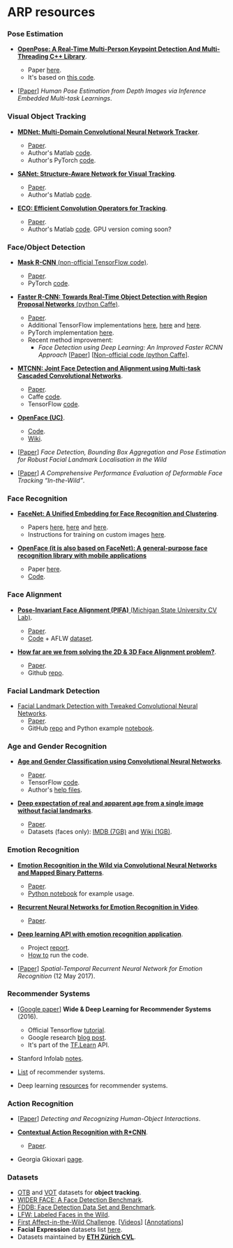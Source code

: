 # ARP resources

### Pose Estimation
- [**OpenPose: A Real-Time Multi-Person Keypoint Detection And Multi-Threading C++ Library**](https://github.com/CMU-Perceptual-Computing-Lab/openpose).
  - Paper [here](https://arxiv.org/abs/1611.08050).
  - It's based on [this code](https://github.com/ZheC/Realtime_Multi-Person_Pose_Estimation).

- [[Paper](https://arxiv.org/abs/1608.03932)] *Human Pose Estimation from Depth Images via Inference Embedded Multi-task Learnings*.

### Visual Object Tracking
- [**MDNet: Multi-Domain Convolutional Neural Network Tracker**](http://cvlab.postech.ac.kr/research/mdnet/).
  - [Paper](https://arxiv.org/pdf/1510.07945v2.pdf).
  - Author's Matlab [code](https://github.com/HyeonseobNam/MDNet).
  - Author's PyTorch [code](https://github.com/HyeonseobNam/py-MDNet).
  
- [**SANet: Structure-Aware Network for Visual Tracking**](http://www.dabi.temple.edu/~hbling/code/SANet/SANet.html).
  - [Paper](http://www.dabi.temple.edu/~hbling/publication/SANet.pdf).
  - Author's Matlab [code](http://www.dabi.temple.edu/~hbling/code/SANet/sanet_code.zip).
  
- [**ECO: Efficient Convolution Operators for Tracking**](http://www.cvl.isy.liu.se/research/objrec/visualtracking/ecotrack/index.html).
  - [Paper](https://arxiv.org/pdf/1611.09224v1.pdf).
  - Author's Matlab [code](https://github.com/martin-danelljan/ECO). GPU version coming soon?

### Face/Object Detection
- [**Mask R-CNN** (non-official TensorFlow code)](https://github.com/CharlesShang/FastMaskRCNN).
  - [Paper](https://arxiv.org/abs/1703.06870).
  - PyTorch [code](https://github.com/felixgwu/mask_rcnn_pytorch).

- [**Faster R-CNN: Towards Real-Time Object Detection with Region Proposal Networks** (python Caffe)](https://github.com/rbgirshick/py-faster-rcnn).
  - [Paper](https://arxiv.org/abs/1506.01497).
  - Additional TensorFlow implementations [here](https://github.com/CharlesShang/TFFRCNN), [here](https://github.com/endernewton/tf-faster-rcnn) and [here](https://github.com/smallcorgi/Faster-RCNN_TF).
  - PyTorch implementation [here](https://github.com/longcw/faster_rcnn_pytorch).
  - Recent method improvement: 
    - *Face Detection using Deep Learning: An Improved Faster RCNN Approach* [[Paper](https://arxiv.org/abs/1701.08289)] [[Non-official code (python Caffe](https://github.com/playerkk/face-py-faster-rcnn)].

- [**MTCNN: Joint Face Detection and Alignment using Multi-task Cascaded Convolutional Networks**](https://kpzhang93.github.io/MTCNN_face_detection_alignment/index.html). 
  - [Paper](https://arxiv.org/abs/1604.02878). 
  - Caffe [code](https://github.com/kpzhang93/MTCNN_face_detection_alignment). 
  - TensorFlow [code](https://github.com/davidsandberg/facenet/tree/master/src/align).
  
- [**OpenFace (UC)**](http://www.cl.cam.ac.uk/research/rainbow/projects/openface/).
  - [Code](https://github.com/TadasBaltrusaitis/OpenFace).
  - [Wiki](https://github.com/TadasBaltrusaitis/OpenFace/wiki).

- [[Paper](https://arxiv.org/abs/1705.02402v1)] *Face Detection, Bounding Box Aggregation and Pose Estimation for Robust Facial Landmark Localisation in the Wild*
- [[Paper](https://ibug.doc.ic.ac.uk/media/uploads/documents/ijcv_deformable_tracking_review.pdf)] *A Comprehensive Performance Evaluation of Deformable Face Tracking “In-the-Wild”*.

### Face Recognition
- [**FaceNet: A Unified Embedding for Face Recognition and Clustering**](https://github.com/davidsandberg/facenet). 
  - Papers [here](https://arxiv.org/abs/1503.03832), [here](http://ydwen.github.io/papers/WenECCV16.pdf) and [here](http://www.robots.ox.ac.uk/~vgg/publications/2015/Parkhi15/parkhi15.pdf). 
  - Instructions for training on custom images [here](https://github.com/davidsandberg/facenet/wiki/Train-a-classifier-on-own-images).

- [**OpenFace (it is also based on FaceNet): A general-purpose face recognition library with mobile applications**](http://cmusatyalab.github.io/openface/)
  - Paper [here](http://elijah.cs.cmu.edu/DOCS/CMU-CS-16-118.pdf).
  - [Code](https://github.com/cmusatyalab/openface/).

### Face Alignment
- [**Pose-Invariant Face Alignment (PIFA)** (Michigan State University CV Lab)](http://cvlab.cse.msu.edu/project-pifa.html).
  - [Paper](http://cvlab.cse.msu.edu/pdfs/Jourabloo_Liu_IJCV_2017.pdf).
  - [Code](https://www.cse.msu.edu/computervision/CVPR16-LargePoseFaceAlignment.zip) + AFLW [dataset](https://www.cse.msu.edu/computervision/AFLW.zip).
  
- [**How far are we from solving the 2D & 3D Face Alignment problem?**](https://www.adrianbulat.com/face-alignment).
  - [Paper](https://arxiv.org/pdf/1703.07332.pdf).
  - Github [repo](https://github.com/1adrianb/2D-and-3D-face-alignment).

### Facial Landmark Detection
- [Facial Landmark Detection with Tweaked Convolutional Neural Networks](http://www.openu.ac.il/home/hassner/projects/tcnn_landmarks/).
  - [Paper](http://arxiv.org/abs/1511.04031).
  - GitHub [repo](https://github.com/ishay2b/VanillaCNN) and Python example [notebook](https://github.com/ishay2b/VanillaCNN/blob/master/python/VanillaNoteBook.ipynb).

### Age and Gender Recognition
- [**Age and Gender Classification using Convolutional Neural Networks**](http://www.openu.ac.il/home/hassner/projects/cnn_agegender/).
  - [Paper](http://www.openu.ac.il/home/hassner/projects/cnn_agegender/CNN_AgeGenderEstimation.pdf).
  - TensorFlow [code](https://github.com/dpressel/rude-carnie). 
  - Author's [help files](https://github.com/GilLevi/AgeGenderDeepLearning). 

- [**Deep expectation of real and apparent age from a single image without facial landmarks**](https://data.vision.ee.ethz.ch/cvl/rrothe/imdb-wiki/). 
  - [Paper](https://www.vision.ee.ethz.ch/en/publications/papers/articles/eth_biwi_01299.pdf).
  - Datasets (faces only): [IMDB (7GB)](https://data.vision.ee.ethz.ch/cvl/rrothe/imdb-wiki/static/imdb_crop.tar) and [Wiki (1GB)](https://data.vision.ee.ethz.ch/cvl/rrothe/imdb-wiki/static/wiki_crop.tar).

### Emotion Recognition
- [**Emotion Recognition in the Wild via Convolutional Neural Networks and Mapped Binary Patterns**](http://www.openu.ac.il/home/hassner/projects/cnn_emotions/).
  - [Paper](http://www.openu.ac.il/home/hassner/projects/cnn_emotions/LeviHassnerICMI15.pdf).
  - [Python notebook](http://nbviewer.ipython.org/urls/dl.dropboxusercontent.com/u/38822310/DemoDir/EmotiW_Demo.ipynb) for example usage.
- [**Recurrent Neural Networks for Emotion Recognition in Video**](https://github.com/saebrahimi/Emotion-Recognition-RNN).
  - [Paper](http://www-etud.iro.umontreal.ca/~michals/pdf/emotion_rnns.pdf).
- [**Deep learning API with emotion recognition application**](https://github.com/mihaelacr/pydeeplearn).
  - Project [report](http://www.doc.ic.ac.uk/teaching/distinguished-projects/2014/mrosca.pdf).
  - [How to](https://github.com/mihaelacr/pydeeplearn/blob/master/code/webcam-emotion-recognition/Readme.md) run the code.
  
- [[Paper](https://arxiv.org/abs/1705.04515v1)] *Spatial-Temporal Recurrent Neural Network for Emotion Recognition* (12 May 2017).

### Recommender Systems
- [[Google paper](https://arxiv.org/abs/1606.07792v1)] **Wide & Deep Learning for Recommender Systems** (2016).
  - Official Tensorflow [tutorial](https://www.tensorflow.org/versions/r0.10/tutorials/wide_and_deep/).
  - Google research [blog post](https://research.googleblog.com/2016/06/wide-deep-learning-better-together-with.html).
  - It's part of the [TF.Learn](https://github.com/tensorflow/tensorflow/tree/master/tensorflow/contrib/learn/python/learn) API.

- Stanford Infolab [notes](http://infolab.stanford.edu/~ullman/mmds/ch9.pdf).

- [List](https://github.com/grahamjenson/list_of_recommender_systems) of recommender systems.

- Deep learning [resources](https://github.com/robi56/Deep-Learning-for-Recommendation-Systems) for recommender systems.

### Action Recognition
- [[Paper](https://arxiv.org/abs/1704.07333)] *Detecting and Recognizing Human-Object Interactions*.

- [**Contextual Action Recognition with R\*CNN**](https://github.com/gkioxari/RstarCNN).
  - [Paper](https://arxiv.org/abs/1505.01197).

- Georgia Gkioxari [page](https://people.eecs.berkeley.edu/~gkioxari/).

### Datasets
- [OTB](http://cvlab.hanyang.ac.kr/tracker_benchmark/datasets.html) and [VOT](http://www.votchallenge.net/) datasets for **object tracking**.
- [WIDER FACE: A Face Detection Benchmark](http://mmlab.ie.cuhk.edu.hk/projects/WIDERFace/).
- [FDDB: Face Detection Data Set and Benchmark](http://vis-www.cs.umass.edu/fddb/).
- [LFW: Labeled Faces in the Wild](http://vis-www.cs.umass.edu/lfw/).
- [First Affect-in-the-Wild Challenge](https://ibug.doc.ic.ac.uk/resources). [[Videos](https://www.dropbox.com/s/uv3oq7qtyb4qxzi/train.zip?dl=1)] [[Annotations](https://www.dropbox.com/s/3ydatoxj5tirc37/cvpr_mean_annotations_train.zip?dl=1)]
- **Facial Expression** datasets list [here](https://en.wikipedia.org/wiki/Facial_expression_databases).
- Datasets maintained by [**ETH Zürich CVL**](http://www.vision.ee.ethz.ch/en/datasets/). 
